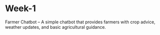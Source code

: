 # Week-1
Farmer Chatbot – A simple chatbot that provides farmers with crop advice, weather updates, and basic agricultural guidance.
